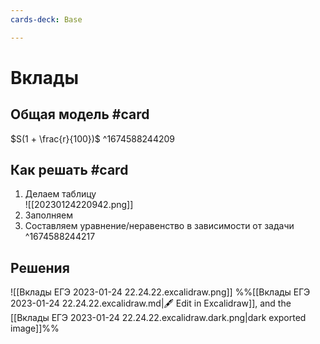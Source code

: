 ```yaml
---
cards-deck: Base

---
```


# Вклады

## Общая модель #card
$S(1 + \frac{r}{100})$
^1674588244209

## Как решать #card
1. Делаем таблицу<br> ![[20230124220942.png]]
2. Заполняем
3. Составляем уравнение/неравенство в зависимости от задачи
^1674588244217

## Решения
![[Вклады ЕГЭ 2023-01-24 22.24.22.excalidraw.png]]
%%[[Вклады ЕГЭ 2023-01-24 22.24.22.excalidraw.md|🖋 Edit in Excalidraw]], and the [[Вклады ЕГЭ 2023-01-24 22.24.22.excalidraw.dark.png|dark exported image]]%%